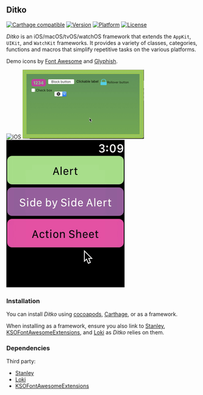 ## Ditko

[![Carthage compatible](https://img.shields.io/badge/Carthage-compatible-4BC51D.svg?style=flat)](https://github.com/Carthage/Carthage)
[![Version](http://img.shields.io/cocoapods/v/Ditko.svg)](http://cocoapods.org/?q=Ditko)
[![Platform](http://img.shields.io/cocoapods/p/Ditko.svg)]()
[![License](http://img.shields.io/cocoapods/l/Ditko.svg)](https://github.com/Kosoku/Ditko/blob/master/license.txt)

*Ditko* is an iOS/macOS/tvOS/watchOS framework that extends the `AppKit`, `UIKit`, and `WatchKit` frameworks. It provides a variety of classes, categories, functions and macros that simplify repetitive tasks on the various platforms.

Demo icons by [Font Awesome](https://fontawesome.com/) and [Glyphish](http://www.glyphish.com/).

![iOS](screenshots/iOS.gif)
![macOS](screenshots/macOS.gif)
![watchOS](screenshots/watchOS.gif)

### Installation

You can install *Ditko* using [cocoapods](https://cocoapods.org/), [Carthage](https://github.com/Carthage/Carthage), or as a framework. 

When installing as a framework, ensure you also link to [Stanley](https://github.com/Kosoku/Stanley), [KSOFontAwesomeExtensions](https://github.com/Kosoku/KSOFontAwesomeExtensions), and [Loki](https://github.com/Kosoku/Loki) as *Ditko* relies on them.

### Dependencies

Third party:

- [Stanley](https://github.com/Kosoku/Stanley)
- [Loki](https://github.com/Kosoku/Loki)
- [KSOFontAwesomeExtensions](https://github.com/Kosoku/KSOFontAwesomeExtensions)